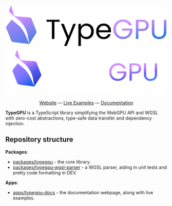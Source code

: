 <div align="center">

![TypeGPU (light mode)](./apps/typegpu-docs/public/typegpu-logo-light.svg#gh-light-mode-only)
![TypeGPU (dark mode)](./apps/typegpu-docs/public/typegpu-logo-dark.svg#gh-dark-mode-only)

[Website](https://docs.swmansion.com/typegpu) — [Live Examples](https://docs.swmansion.com/typegpu/examples) — [Documentation](https://docs.swmansion.com/typegpu/guides/getting-started)

</div>

**TypeGPU** is a TypeScript library simplifying the WebGPU API and WGSL with zero-cost abstractions, type-safe data transfer and dependency injection.

## Repository structure
**Packages**:
- [packages/typegpu](/packages/typegpu) - the core library.
- [packages/typegpu-wgsl-parser](/packages/typegpu-wgsl-parser) - a WGSL parser, aiding in unit tests and pretty code formatting in DEV.

**Apps**:
- [apps/typegpu-docs](/apps/typegpu-docs) - the documentation webpage, along with live examples.
